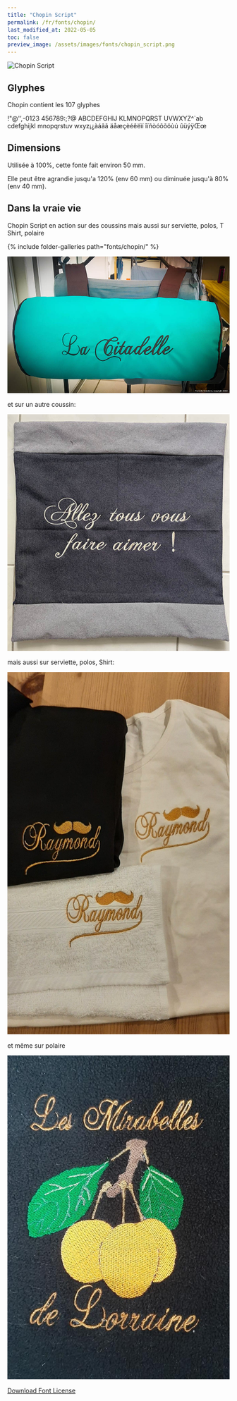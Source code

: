 ```yaml
---
title: "Chopin Script"
permalink: /fr/fonts/chopin/
last_modified_at: 2022-05-05
toc: false
preview_image: /assets/images/fonts/chopin_script.png
---
```

![Chopin Script](/assets/images/fonts/chopin_script.png)

## Glyphes

Chopin contient les 107 glyphes 

	
!"@'’,-0123
456789:;?@
ABCDEFGHIJ
KLMNOPQRST
UVWXYZ^`ab
cdefghijkl
mnopqrstuv
wxyz¡¿àáâã
äåæçèéêëìí
îïñòóôõöùú
ûüýÿŒœ
 

## Dimensions

Utilisée à 100%, cette fonte fait environ 50 mm.

Elle peut être agrandie jusqu'a 120% (env 60 mm) ou diminuée jusqu'à 80% (env 40 mm).

## Dans la vraie vie

Chopin Script en action sur des coussins mais aussi sur serviette, polos, T Shirt, polaire

{% include folder-galleries path="fonts/chopin/" %}

![Chopin Script_2](/assets/images/fonts/chopin2.jpg)

et sur un autre coussin:

![Chopin Script_3](/assets/images/fonts/chopin3.jpg)

mais aussi sur serviette, polos,  Shirt: 

![Chopin Script_4](/assets/images/fonts/chopin4.jpg)

et même sur polaire

![Chopin Script_5](/assets/images/fonts/chopin5.jpg)

[Download Font License](https://github.com/inkstitch/inkstitch/tree/main/fonts/chopin/LICENSE)
